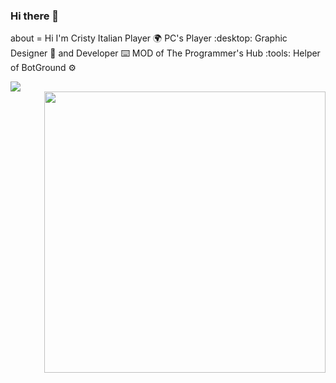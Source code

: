 <div align="left">
  <div>
    
### Hi there 👋

about =
Hi I'm Cristy Italian Player :earth_africa:
PC's Player :desktop:
Graphic Designer :art: and Developer :keyboard:
MOD of The Programmer's Hub :tools:
Helper of BotGround :gear:
    
  </div>
</div>

<div align="left">
  <a href="https://discord.com/users/587009268465795082" target="_blank"><img src="https://lanyard.cnrad.dev/api/587009268465795082?idleMessage=Watching something&bg=282a36&border=10px"></a>
</div>

<div align="right"> 
  <a href="https://www.google.it/" target="_blank"><img width="450vh" src="https://github-readme-stats.vercel.app/api?username=sonoCristy&theme=github_dark&show_icons=true&hide=contribs,prs&width=5000px"></a>
</div>
